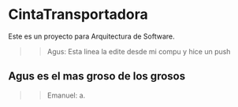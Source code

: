 # CintaTransportadora
Este es un proyecto para Arquitectura de Software.


>> Agus: Esta linea la edite desde mi compu y hice un push
  ## Agus es el mas groso de los grosos 

>> Emanuel: a.
